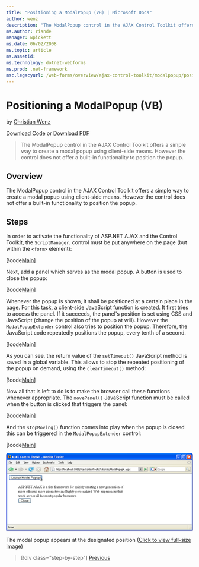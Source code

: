 ```yaml
---
title: "Positioning a ModalPopup (VB) | Microsoft Docs"
author: wenz
description: "The ModalPopup control in the AJAX Control Toolkit offers a simple way to create a modal popup using client-side means. However the control does not offer a..."
ms.author: riande
manager: wpickett
ms.date: 06/02/2008
ms.topic: article
ms.assetid: 
ms.technology: dotnet-webforms
ms.prod: .net-framework
msc.legacyurl: /web-forms/overview/ajax-control-toolkit/modalpopup/positioning-a-modalpopup-vb
---
```

Positioning a ModalPopup (VB)
====================
by [Christian Wenz](https://github.com/wenz)

[Download Code](http://download.microsoft.com/download/2/4/0/24052038-f942-4336-905b-b60ae56f0dd5/ModalPopup4.vb.zip) or [Download PDF](http://download.microsoft.com/download/b/6/a/b6ae89ee-df69-4c87-9bfb-ad1eb2b23373/modalpopup4VB.pdf)

> The ModalPopup control in the AJAX Control Toolkit offers a simple way to create a modal popup using client-side means. However the control does not offer a built-in functionality to position the popup.


## Overview

The ModalPopup control in the AJAX Control Toolkit offers a simple way to create a modal popup using client-side means. However the control does not offer a built-in functionality to position the popup.

## Steps

In order to activate the functionality of ASP.NET AJAX and the Control Toolkit, the `ScriptManager`. control must be put anywhere on the page (but within the `<form>` element):

[!code[Main](positioning-a-modalpopup-vb/samples/sample1.xml)]

Next, add a panel which serves as the modal popup. A button is used to close the popup:

[!code[Main](positioning-a-modalpopup-vb/samples/sample2.xml)]

Whenever the popup is shown, it shall be positioned at a certain place in the page. For this task, a client-side JavaScript function is created. It first tries to access the panel. If it succeeds, the panel's position is set using CSS and JavaScript (change the position of the popup at will). However the `ModalPopupExtender` control also tries to position the popup. Therefore, the JavaScript code repeatedly positions the popup, every tenth of a second.

[!code[Main](positioning-a-modalpopup-vb/samples/sample3.xml)]

As you can see, the return value of the `setTimeout()` JavaScript method is saved in a global variable. This allows to stop the repeated positioning of the popup on demand, using the `clearTimeout()` method:

[!code[Main](positioning-a-modalpopup-vb/samples/sample4.xml)]

Now all that is left to do is to make the browser call these functions whenever appropriate. The `movePanel()` JavaScript function must be called when the button is clicked that triggers the panel:

[!code[Main](positioning-a-modalpopup-vb/samples/sample5.xml)]

And the `stopMoving()` function comes into play when the popup is closed this can be triggered in the `ModalPopupExtender` control:

[!code[Main](positioning-a-modalpopup-vb/samples/sample6.xml)]


[![The modal popup appears at the designated position](positioning-a-modalpopup-vb/_static/image2.png)](positioning-a-modalpopup-vb/_static/image1.png)

The modal popup appears at the designated position ([Click to view full-size image](positioning-a-modalpopup-vb/_static/image3.png))

>[!div class="step-by-step"]
[Previous](handling-postbacks-from-a-modalpopup-vb.md)